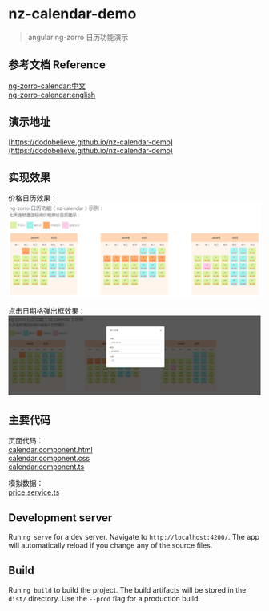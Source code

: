 
# nz-calendar-demo

> angular ng-zorro 日历功能演示

## 参考文档 Reference

[ng-zorro-calendar:中文](https://ng.ant.design/components/calendar/zh)  
[ng-zorro-calendar:english](https://ng.ant.design/components/calendar/en)   

## 演示地址  
[https://dodobelieve.github.io/nz-calendar-demo](https://dodobelieve.github.io/nz-calendar-demo) 

## 实现效果

价格日历效果：  
![Image text](https://github.com/dodobelieve/nz-calendar-demo/blob/master/src/assets/img/main.png)  

点击日期格弹出框效果：  
![Image text](https://github.com/dodobelieve/nz-calendar-demo/blob/master/src/assets/img/detail.png)  

## 主要代码

页面代码：  
[calendar.component.html](https://github.com/dodobelieve/nz-calendar-demo/blob/master/src/app/pages/calendar/calendar.component.html)    
[calendar.component.css](https://github.com/dodobelieve/nz-calendar-demo/blob/master/src/app/pages/calendar/calendar.component.css)    
[calendar.component.ts](https://github.com/dodobelieve/nz-calendar-demo/blob/master/src/app/pages/calendar/calendar.component.ts)    

模拟数据：  
[price.service.ts](https://github.com/dodobelieve/nz-calendar-demo/blob/master/src/app/services/price.service.ts)    

## Development server

Run `ng serve` for a dev server. Navigate to `http://localhost:4200/`. The app will automatically reload if you change any of the source files.

## Build

Run `ng build` to build the project. The build artifacts will be stored in the `dist/` directory. Use the `--prod` flag for a production build.


